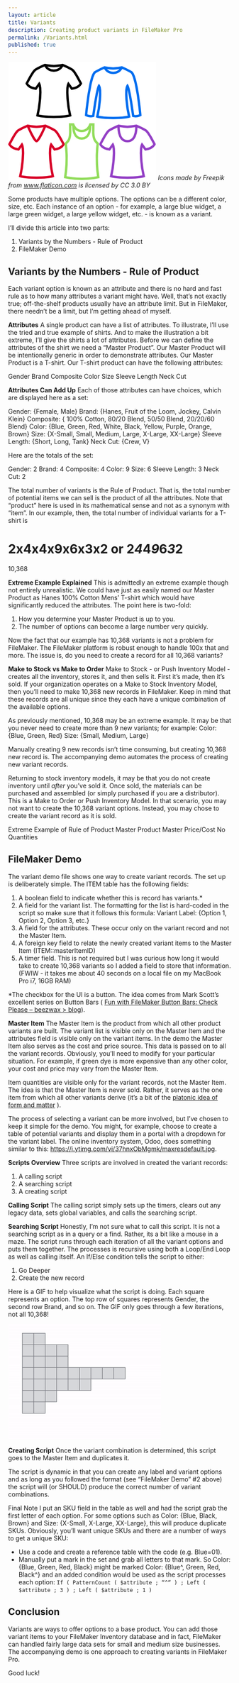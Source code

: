 ```yaml
---
layout: article
title: Variants
description: Creating product variants in FileMaker Pro
permalink: /Variants.html
published: true
---
```

![](../assets/images/Variants.png)
*Icons made by Freepik from www.flaticon.com is licensed by CC 3.0 BY*

Some products have multiple options.  The options can be a different color, size, etc.  Each instance of an option - for example, a large blue widget, a large green widget, a large yellow widget, etc. - is known as a variant.

I’ll divide this article into two parts:
1. Variants by the Numbers - Rule of Product
2. FileMaker Demo

## Variants by the Numbers - Rule of Product
Each variant option is known as an attribute and there is no hard and fast rule as to how many attributes a variant might have.  Well, that’s not exactly true; off-the-shelf products usually have an attribute limit.  But in FileMaker, there needn’t be a limit, but I’m getting ahead of myself.

**Attributes**
A single product can have a list of attributes.  To illustrate, I’ll use the tried and true example of shirts.  And to make the illustration a bit extreme, I’ll give the shirts a lot of attributes.  Before we can define the attributes of the shirt we need a “Master Product”.  Our Master Product will be intentionally generic in order to demonstrate attributes.   Our Master Product is a T-shirt.  Our T-shirt product can have the following attributes:

Gender
Brand
Composite
Color
Size
Sleeve Length
Neck Cut

**Attributes Can Add Up**
Each of those attributes can have choices, which are displayed here as a set:

Gender: {Female, Male}
Brand: {Hanes, Fruit of the Loom, Jockey, Calvin Klein}
Composite: { 100% Cotton, 80/20 Blend, 50/50 Blend, 20/20/60 Blend}
Color: {Blue, Green, Red, White, Black, Yellow, Purple, Orange, Brown}
Size: {X-Small, Small, Medium, Large, X-Large, XX-Large}
Sleeve Length: {Short, Long, Tank}
Neck Cut: {Crew, V}

Here are the totals of the set:

Gender: 2
Brand: 4
Composite: 4
Color: 9
Size: 6
Sleeve Length: 3
Neck Cut: 2

The total number of variants is the Rule of Product.  That is, the total number  of potential items we can sell is the product of all the attributes.  Note that “product” here is used in its mathematical sense and not as a synonym with “item”.  In our example, then, the total number of individual variants for a T-shirt is

2x4x4x9x6x3x2
or
2*4*4*9*6*3*2
=
10,368

**Extreme Example Explained**
This is admittedly an extreme example though not entirely unrealistic.  We could have just as easily named our Master Product as Hanes 100% Cotton Mens’ T-shirt which would have significantly reduced the attributes.  The point here is two-fold:

1. How you determine your Master Product is up to you.
2. The number of options can become a large number very quickly.

Now the fact that our example has 10,368 variants is not a problem for FileMaker.  The FileMaker platform is robust enough to handle 100x that and more.  The issue is, do you need to create a record for all 10,368 variants?

**Make to Stock vs Make to Order**
Make to Stock - or Push Inventory Model - creates all the inventory, stores it, and then sells it.  First it’s made, then it’s sold.  If your organization operates on a Make to Stock Inventory Model, then you’ll need to make 10,368 new records in FileMaker.  Keep in mind that these records are all unique since they each have a unique combination of the available options.

As previously mentioned, 10,368 may be an extreme example.  It may be that you never need to create more than 9 new variants; for example:
Color: {Blue, Green, Red}
Size: {Small, Medium, Large}

Manually creating 9 new records isn’t time consuming, but creating 10,368 new record is.  The accompanying demo automates the process of creating new variant records.

Returning to stock inventory models, it may be that you do not create inventory until *after* you’ve sold it.  Once sold, the materials can be purchased and assembled (or simply purchased if you are a distributor).  This is a Make to Order or Push Inventory Model.  In that scenario, you may not want to create the 10,368 variant options.  Instead, you may chose to create the variant record as it is sold.

Extreme Example of Rule of Product
	Master Product
	Master Price/Cost
	No Quantities

## FileMaker Demo
The variant demo file shows one way to create variant records.  The set up is deliberately simple.  The ITEM table has the following fields:

1. A boolean field to indicate whether this is record has variants.*
2. A field for the variant list.  The formatting for the list is hard-coded in the script so make sure that it follows this formula: 
Variant Label: {Option 1, Option 2, Option 3, etc.}
3. A field for the attributes.  These occur only on the variant record and not the Master Item.
4. A foreign key field to relate the newly created variant items to the Master Item (ITEM::masterItemID)
5. A timer field.  This is not required but I was curious how long it would take to create 10,368 variants so I added a field to store that information.  (FWIW - it takes me about 40 seconds on a local file on my MacBook Pro i7, 16GB RAM)

*The checkbox for the UI is a button.  The idea comes from Mark Scott’s excellent series on Button Bars ( [Fun with FileMaker Button Bars: Check Please – beezwax > blog](https://blog.beezwax.net/2016/04/28/fun-with-button-bars-check-please/)).

**Master Item**
The Master Item is the product from which all other product variants are built.  The variant list is visible only on the Master Item and the attributes field is visible only on the variant items.  In the demo the Master Item also serves as the cost and price source.  This data is passed on to all the variant records.  Obviously, you’ll need to modify for your particular situation.  For example, if green dye is more expensive than any other color, your cost and price may vary from the Master Item.

Item quantities are visible only for the variant records, not the Master Item.  The idea is that the Master Item is never sold.  Rather, it serves as the one item from which all other variants derive (it’s a bit of the [platonic idea of form and matter](https://en.wikipedia.org/wiki/Theory_of_Forms) ).

The process of selecting a variant can be more involved, but I’ve chosen to keep it simple for the demo.  You might, for example, choose to create a table of potential variants and display them in a portal with a dropdown for the variant label.  The online inventory system, Odoo, does something similar to this: https://i.ytimg.com/vi/37hnxObMgmk/maxresdefault.jpg.

**Scripts Overview**
Three scripts are involved in created the variant records:
1. A calling script
2. A searching script
3. A creating script

**Calling Script**
The calling script simply sets up the timers, clears out any legacy data, sets global variables, and calls the searching script.

**Searching Script**
Honestly, I’m not sure what to call this script.  It is not a searching script as in a query or a find.  Rather, its a bit like a mouse in a maze.  The script runs through each iteration of all the variant options and puts them together.  The processes is recursive using both a Loop/End Loop as well as calling itself.  An If/Else condition tells the script to either:
1. Go Deeper
2. Create the new record

Here is a GIF to help visualize what the script is doing.  Each square represents an option.  The top row of squares represents Gender, the second row Brand, and so on.  The GIF only goes through a few iterations, not all 10,368!

![](../assets/images/Variants.gif)


**Creating Script**
Once the variant combination is determined, this script goes to the Master Item and duplicates it.

The script is dynamic in that you can create any label and variant options and as long as you followed the format (see “FileMaker Demo” #2 above) the script will (or SHOULD) produce the correct number of variant combinations.

Final Note
I put an SKU field in the table as well and had the script grab the first letter of each option.  For some options such as Color: {Blue, Black, Brown} and Size: {X-Small, X-Large, XX-Large}, this will produce duplicate SKUs.  Obviously, you’ll want unique SKUs and there are a number of ways to get a unique SKU:
* Use a code and create a reference table with the code (e.g. Blue=01).
* Manually put a mark in the set and grab all letters to that mark.  So Color: {Blue, Green, Red, Black} might be marked Color: {Blue^, Green, Red, Black^} and an added condition would be used as the script processes each option:
`If ( PatternCount ( $attribute ; “^“ ) ; Left ( $attribute ; 3 ) ; Left ( $attribute ; 1 )`

## Conclusion
Variants are ways to offer options to a base product.  You can add those variant items to your FileMaker Inventory database and in fact, FileMaker can handled fairly large data sets for small and medium size businesses.  The accompanying demo is one approach to creating variants in FileMaker Pro.

Good luck!
